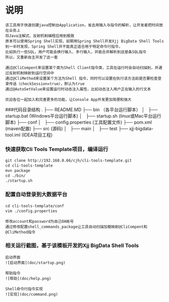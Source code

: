 # 说明
    该工具用于快速创建java控制台Application，省去用输入与指令的解析，让开发者把时间放在业务上
    将Java注解式、反射机制编程应用到极致
    原本可以使用Spring Shell实现，前期用Spring Shell开发Xjj BigData Shell Tools到一半时发现，Spring Shell并不能真正适合用于特定命令行指令，
    比如执行一些SQL，用户可能会换行输入、多行输入，并能合并解析到这是条SQL指令
    所以，又重新自主开发了这一套

    通过@CliCompent来设置某个类为Shell Client指令类，工具在运行时会自动扫描到，并通过反射机制映射到运行空间中
    通过@CliMethod来设置某个方法为Shell 指令，同时可以设置在执行该方法前是否要检查登录传话（checkSession=true），默认为true
    通过@AutoSetValue来设置运行时动态注入属性，比如动态注入用户正在输入的行文本

    欢迎各位一起加入和完善更多的功能，让Console App开发更加简便和强大
###代码目录结构
    .
    ├── README.MD
    ├── bin （各平台运行脚本）
    │   ├── startup.bat (Windows平台运行脚本)
    │   ├── startup.sh  (linux或Mac平台运行脚本)
    ├── conf
    │   ├── config.properties (工具配置文件)
    ├── pom.xml (maven配置)
    ├── src (源码)
    │   ├── main
    │   ├── test
    ├── xjj-bigdata-tool.iml (IDEA项目工程)
### 快速获取Cli Tools Template项目，编译运行

    git clone http://192.168.0.66/cjh/cli-tools-template.git
    cd cli-tools-template
    mvn package
    cd ./bin/
    ./startup.sh
### 配置自动登录到大数据平台
    cd cli-tools-template/conf
    vim ./config.properties

    修改account和password为自己OA帐号
    通过修改配置shell_commands_package让工具自动扫描加载映射@CliCompent和@CliMethod指令
### 相关运行截图，基于该模板开发的Xjj BigData Shell Tools
    启动界面
    ![启动界面](doc/startup.png)

    帮助指令
    ![帮助](doc/help.png)
    
    Shell命令行指令实现
    ![实现](doc/command.png)
